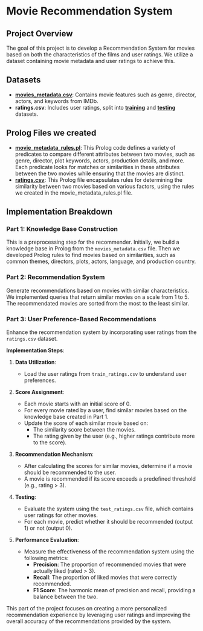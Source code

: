 # Movie Recommendation System

## Project Overview
The goal of this project is to develop a Recommendation System for movies based on both the characteristics of the films and user ratings. We utilize a dataset containing movie metadata and user ratings to achieve this.

## Datasets
- **[movies_metadata.csv](files/movie_metadata.csv)**: Contains movie features such as genre, director, actors, and keywords from IMDb.
- **ratings.csv**: Includes user ratings, split into **[training](files/train_ratings.csv)** and **[testing](files/test_ratings.csv)** datasets.

## Prolog Files we created
- **[movie_metadata_rules.pl](files/find_similar.pl)**: This Prolog code defines a variety of predicates to compare different attributes between two movies, such as genre, director, plot keywords, actors, production details, and more. Each predicate looks for matches or similarities in these attributes between the two movies while ensuring that the movies are distinct.
- **[ratings.csv](files/find_similar.pl)**: This Prolog file encapsulates rules for determining the similarity between two movies based on various factors, using the rules we created in the movie_metadata_rules.pl file.

## Implementation Breakdown

### Part 1: Knowledge Base Construction
This is a preprocessing step for the recommender. Initially, we build a knowledge base in Prolog from the `movies_metadata.csv` file. Then we developed Prolog rules to find movies based on similarities, such as common themes, directors, plots, actors, language, and production country.

### Part 2: Recommendation System 
Generate recommendations based on movies with similar characteristics. We implemented queries that return similar movies on a scale from 1 to 5. The recommendated movies are sorted from the most to the least similar.

### Part 3: User Preference-Based Recommendations
Enhance the recommendation system by incorporating user ratings from the `ratings.csv` dataset.

**Implementation Steps**:

1. **Data Utilization**:
   - Load the user ratings from `train_ratings.csv` to understand user preferences.
  
2. **Score Assignment**:
   - Each movie starts with an initial score of 0.
   - For every movie rated by a user, find similar movies based on the knowledge base created in Part 1.
   - Update the score of each similar movie based on:
     - The similarity score between the movies.
     - The rating given by the user (e.g., higher ratings contribute more to the score).

3. **Recommendation Mechanism**:
   - After calculating the scores for similar movies, determine if a movie should be recommended to the user.
   - A movie is recommended if its score exceeds a predefined threshold (e.g., rating > 3).

4. **Testing**:
   - Evaluate the system using the `test_ratings.csv` file, which contains user ratings for other movies.
   - For each movie, predict whether it should be recommended (output 1) or not (output 0).

5. **Performance Evaluation**:
   - Measure the effectiveness of the recommendation system using the following metrics:
     - **Precision**: The proportion of recommended movies that were actually liked (rated > 3).
     - **Recall**: The proportion of liked movies that were correctly recommended.
     - **F1 Score**: The harmonic mean of precision and recall, providing a balance between the two.

This part of the project focuses on creating a more personalized recommendation experience by leveraging user ratings and improving the overall accuracy of the recommendations provided by the system.
